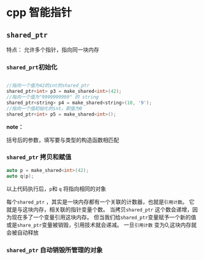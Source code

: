 # cpp 智能指针


## `shared_ptr`

特点： 允许多个指针，指向同一块内存 

### `shared_prt`初始化 

```c++

//指向一个值为42的int的shared_ptr
shared_ptr<int> p3 = make_shared<int>(42);
//指向一个值为"9999999999" 的 string
shared_ptr<string> p4 = make_shared<string>(10, '9');
//指向一个值初始化的int，即值为0 
shared_ptr<int> p5 = make_shared<int>();

```

**note：**

括号后的参数，填写要与类型的构造函数相匹配



### `shared_ptr` 拷贝和赋值 

```c++
auto p = make_shared<int>(42);
auto q(p);
```

以上代码执行后，`p`和 `q` 将指向相同的对象


每个`shared_ptr` ，其实是一块内存都有一个关联的计数器，也就是`引用计数`。 它就是与这块内存，相关联的指针变量个数。 当拷贝`shared_ptr` 这个数会递增，因为现在多了一个变量引用这块内存。
但当我们给`shared_ptr`变量赋予一个新的值或是`share_ptr`变量被销毁，引用技术就会递减。 一旦`引用计数` 变为0,这块内存就会被自动释放







### `shared_ptr` 自动销毁所管理的对象 


